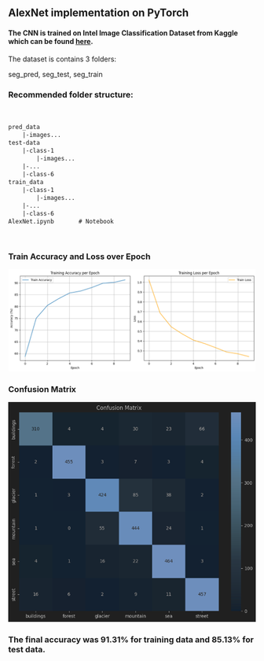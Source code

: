 ## AlexNet implementation on PyTorch

#### The CNN is trained on Intel Image Classification Dataset from Kaggle which can be found [here](https://www.kaggle.com/datasets/puneet6060/intel-image-classification).

The dataset is contains 3 folders:

seg_pred, seg_test, seg_train

### Recommended folder structure:

<br>

```plaintext
pred_data
    |-images...
test-data
    |-class-1
        |-images...
    |-...
    |-class-6
train_data
    |-class-1
        |-images...
    |-...
    |-class-6
AlexNet.ipynb       # Notebook
```
<br>

### Train Accuracy and Loss over Epoch 
![Metrics](metrics.jpg)


### Confusion Matrix
![Confusion_Matric](cm.jpg)


### The final accuracy was 91.31% for training data and 85.13% for test data.